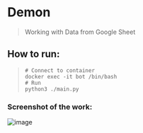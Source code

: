 # Demon

> Working with Data from Google Sheet

## How to run:
> ```shell
> # Connect to container
> docker exec -it bot /bin/bash
> # Run
> python3 ./main.py
> ```

### Screenshot of the work:
![image](https://user-images.githubusercontent.com/84931791/179046372-d928b47c-e042-46c1-809b-6c15e1081911.png)

